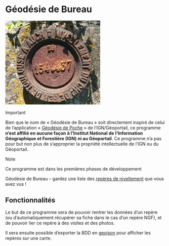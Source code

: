 # Géodésie de Bureau

<img src="illustration.jpg" alt="Repère Bourdalouë du chemin de fer de Toulouse à Auch (T'.DE - 109)" width="300"/>

>[!Important]
> Bien que le nom de «&nbsp;Géodésie de Bureau&nbsp;» soit directement inspiré
> de celui de l’application
> «&nbsp;[Géodésie de Poche](https://geodesie.ign.fr/index.php?page=geodesie-poche)&nbsp;»
> de l’IGN/Géoportail,
> ce programme **n’est affilié en aucune façon à l’Institut National de
> l’Information Géographique et Forestière (IGN) ni au Géoportail**. Ce programme
> n’a pas pour but non plus de s’approprier la propriété intellectuelle de l’IGN
> ou du Géoportail.

>[!Note]
> Ce programme est dans les premières phases de développement

Géodésie de Bureau – gardez une liste des [repères de nivellement](https://geodesie.ign.fr/index.php?page=reperes_de_nivellement) que vous avez vus&nbsp;!

## Fonctionnalités
Le but de ce programme sera de pouvoir rentrer les données d’un repère (ou d’automatiquement récupérer sa fiche dans le cas d’un repère NGF), et de pouvoir lier ce repère à des visites et des photos.

Il sera ensuite possible d’exporter la BDD en [geojson](https://geojson.org) pour afficher les repères sur une carte.
